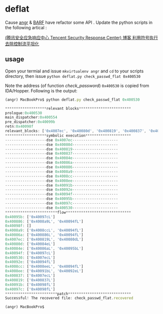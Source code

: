 # deflat


Cause [angr](https://github.com/angr/angr) & [BARF](https://github.com/programa-stic/barf-project) have refactor some API . Update the python scripts in the following artical :

[(腾讯安全应急响应中心 Tencent Security Response Center) 博客 利用符号执行去除控制流平坦化](https://security.tencent.com/index.php/blog/msg/112)
 

## usage

Open your termial and issue `mkvirtualenv angr`
and `cd` to your scripts directory, then issue `python deflat.py check_passwd_flat 0x400530`

Note the address (of function *check_password*) `0x400530` is copied from IDA/Hopper. Following is the output:

```javascript
(angr) MacBookPro$ python deflat.py check_passwd_flat 0x400530

*******************relevant blocks************************
prologue:0x400530
main_dispatcher:0x400554
pre_dispatcher:0x40099b
retn:0x40098f
relevant_blocks: ['0x4007ec', '0x40080d', '0x400819', '0x400837', '0x40084e', '0x40086a', '0x400886', '0x4008a9', '0x4008cc', '0x4008ee', '0x40091b', '0x40092e', '0x40094f', '0x40095b', '0x40097c']
*******************symbolic execution*********************
-------------------dse 0x4007ec---------------------
-------------------dse 0x40080d---------------------
-------------------dse 0x400819---------------------
-------------------dse 0x400837---------------------
-------------------dse 0x40084e---------------------
-------------------dse 0x40086a---------------------
-------------------dse 0x400886---------------------
-------------------dse 0x4008a9---------------------
-------------------dse 0x4008cc---------------------
-------------------dse 0x4008ee---------------------
-------------------dse 0x40091b---------------------
-------------------dse 0x40092e---------------------
-------------------dse 0x40094f---------------------
-------------------dse 0x40095b---------------------
-------------------dse 0x40097c---------------------
-------------------dse 0x400530---------------------
************************flow******************************
0x40095b: ['0x40097cL']
0x400886: ['0x4008a9L', '0x40094fL']
0x40098f: []
0x4008a9: ['0x4008ccL', '0x40094fL']
0x40086a: ['0x400886L', '0x40094fL']
0x4007ec: ['0x400819L', '0x40080dL']
0x40080d: ['0x40084eL']
0x40084e: ['0x40086aL', '0x40095bL']
0x40094f: ['0x40097cL']
0x400530: ['0x4007ecL']
0x40092e: ['0x40094fL']
0x4008cc: ['0x4008eeL', '0x40094fL']
0x4008ee: ['0x40091bL', '0x40092eL']
0x400837: ['0x4007ecL']
0x400819: ['0x400837L']
0x40091b: ['0x40098fL']
0x40097c: ['0x40098fL']
************************patch*****************************
Successful! The recovered file: check_passwd_flat.recovered

(angr) MacBookPro$
```

